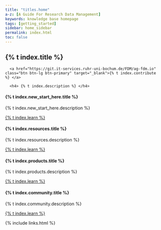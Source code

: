 ```yaml
---
title: "titles.home"
a-z: [A Guide For Research Data Management]
keywords: knowledge base homepage
tags: [getting_started]
sidebar: home_sidebar
permalink: index.html
toc: false
---
```


<div class="row">
   <div class="col-lg-12">
      <h2 class="page-header"> {% t index.title %} </h2>

      <a href="https://git.it-services.ruhr-uni-bochum.de/FDM/ag-fdm.io" class="btn btn-lg btn-primary" target="_blank">{% t index.contribute %} </a>

      <h4> {% t index.description %} </h4>
   </div>
   <div class="col-md-3 col-sm-6">
       <div class="panel panel-default text-center">
           <div class="panel-heading">
               <span class="fa-stack fa-5x">
                     <i class="fa fa-circle fa-stack-2x text-primary"></i>
                     <i class="fa fa-lightbulb-o fa-stack-1x fa-inverse"></i>
               </span>
           </div>
           <div class="panel-body">
               <h4>{% t index.new_start_here.title %}</h4>
               <p>{% t index.new_start_here.description %}</p>
               <a href="tag_getting_started.html" class="btn btn-primary">{% t index.learn %}</a>
           </div>
       </div>
   </div>
   <div class="col-md-3 col-sm-6">
       <div class="panel panel-default text-center">
           <div class="panel-heading">
               <span class="fa-stack fa-5x">
                     <i class="fa fa-circle fa-stack-2x text-primary"></i>
                     <i class="fa fa-thumbs-o-up fa-stack-1x fa-inverse"></i>
               </span>
           </div>
           <div class="panel-body">
               <h4>{% t index.resources.title %}</h4>
               <p>{% t index.resources.description %}</p>
               <a href="tag_development_resources.html" class="btn btn-primary">{% t index.learn %}</a>
           </div>
       </div>
   </div>
   <div class="col-md-3 col-sm-6">
       <div class="panel panel-default text-center">
           <div class="panel-heading">
               <span class="fa-stack fa-5x">
                     <i class="fa fa-circle fa-stack-2x text-primary"></i>
                     <i class="fa fa-cogs fa-stack-1x fa-inverse"></i>
               </span>
           </div>
           <div class="panel-body">
               <h4> {% t index.products.title %}</h4>
               <p> {% t index.products.description %}</p>
               <a href="tag_running_in_production.html" class="btn btn-primary">{% t index.learn %}</a>
           </div>
       </div>
   </div>
   <div class="col-md-3 col-sm-6">
       <div class="panel panel-default text-center">
           <div class="panel-heading">
               <span class="fa-stack fa-5x">
                     <i class="fa fa-circle fa-stack-2x text-primary"></i>
                     <i class="fa fa-code-fork fa-stack-1x fa-inverse"></i>
               </span>
           </div>
           <div class="panel-body">
               <h4> {% t index.community.title %}</h4>
               <p>{% t index.community.description %}</p>
               <a href="tag_community.html" class="btn btn-primary">{% t index.learn %}</a>
           </div>
       </div>
   </div>
</div>

{% include links.html %}
